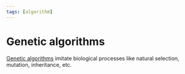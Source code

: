 ```yaml
---
tags: [algorithm]
---
```


# Genetic algorithms

[Genetic algorithms](https://en.wikipedia.org/wiki/Genetic_algorithm) imitate biological processes like natural selection, mutation, inheritance, etc.
